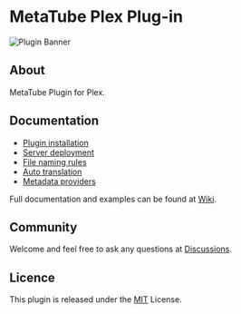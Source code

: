 # MetaTube Plex Plug-in

![Plugin Banner](https://metatube-community.github.io/images/banner-dark.png)

## About

MetaTube Plugin for Plex.

## Documentation

- [Plugin installation](https://metatube-community.github.io/wiki/plugin-installation/)
- [Server deployment](https://metatube-community.github.io/wiki/server-deployment/)
- [File naming rules](https://metatube-community.github.io/wiki/naming-rules/)
- [Auto translation](https://metatube-community.github.io/wiki/auto-translation/)
- [Metadata providers](https://metatube-community.github.io/wiki/metadata-providers/)

Full documentation and examples can be found at [Wiki](https://metatube-community.github.io/wiki/).

## Community

Welcome and feel free to ask any questions at [Discussions](https://github.com/metatube-community/MetaTube.bundle/discussions).

## Licence

This plugin is released under the [MIT](https://github.com/metatube-community/MetaTube.bundle/blob/dev/LICENSE) License.
